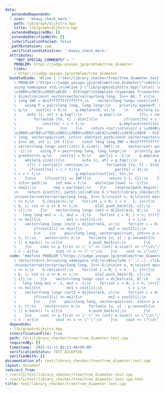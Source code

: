 ```yaml
---
data:
  _extendedDependsOn:
  - icon: ':heavy_check_mark:'
    path: lib/graph/dijkstra.hpp
    title: lib/graph/dijkstra.hpp
  _extendedRequiredBy: []
  _extendedVerifiedWith: []
  _isVerificationFailed: false
  _pathExtension: cpp
  _verificationStatusIcon: ':heavy_check_mark:'
  attributes:
    '*NOT_SPECIAL_COMMENTS*': ''
    PROBLEM: https://judge.yosupo.jp/problem/tree_diameter
    links:
    - https://judge.yosupo.jp/problem/tree_diameter
  bundledCode: "#line 1 \"test/library_checker/tree/tree_diameter.test.cpp\"\n#define\
    \ PROBLEM \"https://judge.yosupo.jp/problem/tree_diameter\"\n#include <bits/stdc++.h>\n\
    using namespace std;\n\n#line 2 \"lib/graph/dijkstra.hpp\"\n\n// \u30C0\u30A4\u30AF\
    \u30B9\u30C8\u30E9\u6CD5 : O(ElogV)\ntemplate <typename T>\nvector<long long>\
    \ dijkstra(const vector<vector<array<long long, 2>>> &G, T x){\n    const long\
    \ long INF = 0x1fffffffffffffff;\n    vector<long long> cost((int) G.size(), INF);\n\
    \    using P = pair<long long, long long>;\n    priority_queue<P, vector<P>, greater<>>\
    \ q;\n    cost[x] = 0;\n    q.emplace(0, x);\n    \n    while(q.size()){\n   \
    \     auto [c, at] = q.top();\n        q.pop();\n        if(c > cost[at]) continue;\n\
    \        for(auto& [to, t] : G[at]){\n            if(cost[to] > c + t){\n    \
    \            cost[to] = c + t;\n                q.emplace(cost[to], to);\n   \
    \         }\n        }\n    }\n    return cost;\n}\n\n// s \u304B\u3089 t \u3078\
    \u306E\u6700\u77ED\u30D1\u30B9\u3092\u6C42\u3081\u307E\u3059 : O(ElogV)\npair<long\
    \ long, vector<pair<int, int>>> shortest_path(const vector<vector<array<long long,\
    \ 2>>> &G, int s, int t){\n    const long long INF = 0x1fffffffffffffff;\n   \
    \ vector<long long> cost((int) G.size(), INF);\n    vector<int> par((int) G.size(),\
    \ -1);\n    using P = pair<long long, long long>;\n    priority_queue<P, vector<P>,\
    \ greater<>> q;\n    cost[s] = 0;\n    par[s] = -1;\n    q.emplace(0, s);\n\n\
    \    while(q.size()){\n        auto [c, at] = q.top();\n        q.pop();\n   \
    \     if(c > cost[at]) continue;\n        for(auto& [to, t] : G[at]){\n      \
    \      if(cost[to] > c + t){\n                par[to] = at;\n                cost[to]\
    \ = c + t;\n                q.emplace(cost[to], to);\n            }\n        }\n\
    \    }\n\n    if(cost[t] == INF){\n        return {-1, {}};\n    }\n    vector<pair<int,\
    \ int>> path;\n    int now = t;\n    while(par[now] != -1){\n        path.push_back({par[now],\
    \ now});\n        now = par[now];\n    }\n    reverse(path.begin(), path.end());\n\
    \n    return {cost[t], path};\n}\n#line 6 \"test/library_checker/tree/tree_diameter.test.cpp\"\
    \n\nvector<vector<array<long long, 2>>> G;\n\nint n, m;\n\nint main(){\n    cin\
    \ >> n;\n    G.resize(n);\n    for(int i = 0; i < n - 1; i++){\n        int a,\
    \ b, c; cin >> a >> b >> c;\n        G[a].push_back({b, c});\n        G[b].push_back({a,\
    \ c});\n    }\n    vector<long long> cost = dijkstra(G, 0);\n    int s, t;\n \
    \   long long mx1 = -1, mx2 = -1;\n    for(int i = 0; i < n; i++){\n        if(cost[i]\
    \ >= mx1){\n            mx1 = cost[i];\n            s = i;\n        }\n    }\n\
    \    vector<long long> cost2 = dijkstra(G, s);\n    for(int i = 0; i < n; i++){\n\
    \        if(cost2[i] >= mx2){\n            mx2 = cost2[i];\n            t = i;\n\
    \        }\n    }\n    pair<long long, vector<pair<int, int>>> p = shortest_path(G,\
    \ s, t);\n    vector<int> e;\n    for(auto [u, v] : p.second){\n        if(!e.size()\
    \ || e.back() != u){\n            e.push_back(u);\n        }\n        e.push_back(v);\n\
    \    }\n    cout << p.first << \" \" << (int) e.size() << \"\\n\";\n    for(auto\
    \ x : e){\n        cout << x << \" \";\n    }\n    cout << \"\\n\";\n}\n"
  code: "#define PROBLEM \"https://judge.yosupo.jp/problem/tree_diameter\"\n#include\
    \ <bits/stdc++.h>\nusing namespace std;\n\n#include \"../../../lib/graph/dijkstra.hpp\"\
    \n\nvector<vector<array<long long, 2>>> G;\n\nint n, m;\n\nint main(){\n    cin\
    \ >> n;\n    G.resize(n);\n    for(int i = 0; i < n - 1; i++){\n        int a,\
    \ b, c; cin >> a >> b >> c;\n        G[a].push_back({b, c});\n        G[b].push_back({a,\
    \ c});\n    }\n    vector<long long> cost = dijkstra(G, 0);\n    int s, t;\n \
    \   long long mx1 = -1, mx2 = -1;\n    for(int i = 0; i < n; i++){\n        if(cost[i]\
    \ >= mx1){\n            mx1 = cost[i];\n            s = i;\n        }\n    }\n\
    \    vector<long long> cost2 = dijkstra(G, s);\n    for(int i = 0; i < n; i++){\n\
    \        if(cost2[i] >= mx2){\n            mx2 = cost2[i];\n            t = i;\n\
    \        }\n    }\n    pair<long long, vector<pair<int, int>>> p = shortest_path(G,\
    \ s, t);\n    vector<int> e;\n    for(auto [u, v] : p.second){\n        if(!e.size()\
    \ || e.back() != u){\n            e.push_back(u);\n        }\n        e.push_back(v);\n\
    \    }\n    cout << p.first << \" \" << (int) e.size() << \"\\n\";\n    for(auto\
    \ x : e){\n        cout << x << \" \";\n    }\n    cout << \"\\n\";\n}"
  dependsOn:
  - lib/graph/dijkstra.hpp
  isVerificationFile: true
  path: test/library_checker/tree/tree_diameter.test.cpp
  requiredBy: []
  timestamp: '2022-11-11 02:13:48+09:00'
  verificationStatus: TEST_ACCEPTED
  verifiedWith: []
documentation_of: test/library_checker/tree/tree_diameter.test.cpp
layout: document
redirect_from:
- /verify/test/library_checker/tree/tree_diameter.test.cpp
- /verify/test/library_checker/tree/tree_diameter.test.cpp.html
title: test/library_checker/tree/tree_diameter.test.cpp
---
```

